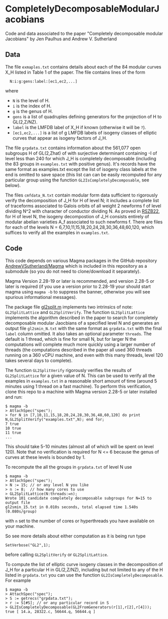 # CompletelyDecomposableModularJacobians
Code and data associated to the paper "Completely decomposable modular Jacobians" by Jen Paulhus and Andrew V. Sutherland

## Data

The file `exmaples.txt` contains details about each of the 84 modular curves X_H listed in Table 1 of the paper.  The file contains lines of the form
```
  N:i:g:gens:label:[ec1,ec2,...]
```
where
- `N` is the level of H.
- `i` is the index of H.
- `g` is the genus of H.
- `gens` is a list of quadruples defining generators for the projection of H to GL(2,Z/NZ).
- `label` is the LMFDB label of X_H if known (otherwise it will be `?`).
- `[ec1,ec2,...]` is a list of g LMFDB labels of isogeny classes of elliptic curves that appear as isogeny factors of J_H.

The file `grpdata.txt` contains information about the 561,077 open subgroups H of GL(2,Zhat) of with surjective determinant containing -I of level less than 240 for which J_H is completely decomposable (including the 83 groups in `examples.txt` with positive genus).  It's records have the same format as examples.txt except the list of isogeny class labels at the end is omitted to save space (this list can can be easily recomputed for any particular group using the function `GL2IsCompletelyDecomposable`, see below).

The files `cmfdata_N.txt` contain modular form data sufficient to rigorously verify the decomposition of J_H for H of level N; it includes a complete list of traceforms associated to Galois orbits of all weight 2 newforms f of level dividing N^2 with character of conductor dividing N.  As proved in [RSZB22](https://www.cambridge.org/core/journals/forum-of-mathematics-sigma/article/ell-adic-images-of-galois-for-elliptic-curves-over-mathbb-q-and-an-appendix-with-john-voight/D5BC92F9949B387570A7D764635B6AC8), for H of level N, the isogeny decompostion of J_H consists entirely of modular abelian varieties A_f associated to such newforms f.  There are files for each of the levels N = 6,7,10,11,15,18,20,24,28,30,36,48,60,120, which suffices to verify all the examples in `examples.txt`.

## Code

This code depends on various Magma packages in the GitHub repository [AndrewVSutherland/Magma](https://github.com/AndrewVSutherland/Magma) which is included in this repository as a submodule (so you do not need to clone/download it separately).

Magma Version 2.28-19 or later is recommended, and version 2.28-5 or later is required (if you use a version prior to 2.28-19 your should start magma using `magma -b` to suppress the banner, otherwise you will see spurious informational messages).

The package file [gl2split.m](https://github.com/AndrewVSutherland/CompletelyDecomposableModularJacobians/blob/main/gl2split.m) implements two intrinsics of note: `GL2SplitLattice` and `GL2SplitVerify`.  The function `GL2SplitLattice` implements the algorithm described in the paper to search for completely decomposable modular Jaocbians of a specified level N and generates an output file `gl2smin_N.txt` with the same format as `grpdata.txt` with the final `label` column omitted.  It also takes an optional parameter `threads`.  The default is 1 thread, which is fine for small N, but for larger N the computations will complete much more quickly using a larger number of threads (the computations described in the paper all used 360 threads running on a 360 vCPU machine, and even with this many threads, level 120 takes several days to complete).

The function `GL2SplitVerify` rigorously verifies the results of `GL2SplitLattice` for a given value of N.  This can be used to verify all the examples in `examples.txt` in a reasonable short amount of time (around 5 minutes using 1 thread on a fast machine).  To perform this verification, clone this repo to a machine with Magma version 2.28-5 or later installed and run:
```
$ magma -b
> AttachSpec("spec");
> for N in [7,10,11,15,18,20,24,28,30,36,48,60,120] do print N,GL2SplitVerify("examples.txt",N); end for;
7 true
10 true
11 true
...
```
This should take 5-10 minutes (almost all of which will be spent on level 120).  Note that no verification is required for N <= 6 because the genus of curves at these levels is bounded by 1.

To recompute the all the groups in `grpdata.txt` of level N use
```
$ magma -b
> AttachSpec("spec");
> N := 15; // or any level N you like
> n := 8;  // how many cores to use
> GL2SplitLattice(N:threads:=n);
Wrote 101 candidate completely decomposable subgroups for N=15 to output file 
gl2smin_15.txt in 0.010s seconds, total elapsed time 1.540s (0.080s/group)
```
with `n` set to the number of cores or hyperthreads you have available on your machine.

So see more details about either computation as it is being run type
```
SetVerbose("GL2",1);
```
before calling `GL2SplitVerify` or `GL2SplitLattice`.

To compute the list of elliptic curve isogeny classes in the decomposition of J_H for a particular H in GL(2,Z/NZ), including but not limited to any of the H listed in `grpdata.txt` you can use the function `GL2IsCompletelyDecomposable`.  For example
```
$ magma -b
> AttachSpec("spec");
> S := getrecs("grpdata.txt");
> r := S[#S]; // or any particular record in S
> GL2IsCompletelyDecomposable(GL2FromGenerators(r[1],r[2],r[4]));
true [ 14.a, 28322.c, 56644.q, 56644.q ]
```
